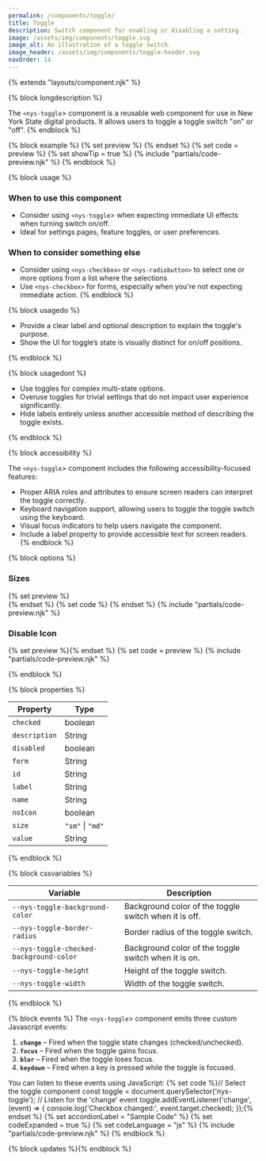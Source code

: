 ```yaml
---
permalink: /components/toggle/
title: Toggle
description: Switch component for enabling or disabling a setting.
image: /assets/img/components/toggle.svg
image_alt: An illustration of a toggle switch.
image_header: /assets/img/components/toggle-header.svg
navOrder: 14
---
```


{% extends "layouts/component.njk" %}

{% block longdescription %}

  The `<nys-toggle`> component is a reusable web component for use in New York State digital products. It allows users to toggle a toggle switch "on" or "off".
{% endblock %}

{% block example %}
  {% set preview %}<nys-toggle 
  label="Dark Mode"
  description="Enable dark mode for a more comfortable viewing experience."
  name="toggle-switch"
  value="access">
</nys-toggle>{% endset %}
  {% set code = preview %}
  {% set showTip = true %}
  {% include "partials/code-preview.njk" %}
{% endblock %}


{% block usage %}

### When to use this component
  - Consider using `<nys-toggle`> when expecting immediate UI effects when turning switch on/off.
  - Ideal for settings pages, feature toggles, or user preferences.
### When to consider something else
  - Consider using `<nys-checkbox>` or `<nys-radiobutton>` to select one or more options from a list where the selections
  - Use `<nys-checkbox>` for forms, especially when you're not expecting immediate action.
{% endblock %}

{% block usagedo %}

  - Provide a clear label and optional description to explain the toggle's purpose.
  - Show the UI for toggle’s state is visually distinct for on/off positions.

{% endblock %}

{% block usagedont %}

  - Use toggles for complex multi-state options.
  - Overuse toggles for trivial settings that do not impact user experience significantly.
  - Hide labels entirely unless another accessible method of describing the toggle exists.

{% endblock %}

{% block accessibility %}

The `<nys-toggle`> component includes the following accessibility-focused features:

  - Proper ARIA roles and attributes to ensure screen readers can interpret the toggle correctly.
  - Keyboard navigation support, allowing users to toggle the toggle switch using the keyboard.
  - Visual focus indicators to help users navigate the component.
  - Include a label property to provide accessible text for screen readers.
{% endblock %}

{% block options %}

### Sizes
  {% set preview %}<nys-toggle size="sm" label='Small (size="sm")' name="toggle-switch" value="access"></nys-toggle><br>
<nys-toggle size="md" label='Medium (size="md")' name="toggle-switch" value="access"></nys-toggle>{% endset %}
  {% set code %}
  <nys-toggle size="sm" label='Small (size="sm")' name="toggle-switch" value="access"></nys-toggle>
<nys-toggle size="md" label='Medium (size="md")' name="toggle-switch" value="access"></nys-toggle>{% endset %}
  {% include "partials/code-preview.njk" %}

### Disable Icon
  {% set preview %}<nys-toggle noIcon label="No Icon on the toggle" name="toggle-switch" value="access"></nys-toggle>{% endset %}
  {% set code = preview %}
  {% include "partials/code-preview.njk" %}

{% endblock %}

{% block properties %}

| Property      | Type             |
|---------------|------------------|
| `checked`     | boolean          |
| `description` | String           |
| `disabled`    | boolean          |
| `form`        | String           |
| `id`          | String           |
| `label`       | String           |
| `name`        | String           |
| `noIcon`      | boolean          |
| `size`        | `"sm"` \| `"md"` |
| `value`       | String           |


{% endblock %}

{% block cssvariables %}

| Variable                                | Description                                           |
|-----------------------------------------|-------------------------------------------------------|
| `--nys-toggle-background-color`         | Background color of the toggle switch when it is off. |
| `--nys-toggle-border-radius`            | Border radius of the toggle switch.                   |
| `--nys-toggle-checked-background-color` | Background color of the toggle switch when it is on.  |
| `--nys-toggle-height`                   | Height of the toggle switch.                          |
| `--nys-toggle-width`                    | Width of the toggle switch.                           |

{% endblock %}

{% block events %}
The `<nys-toggle`> component emits three custom Javascript events:
1.  **`change`** – Fired when the toggle state changes (checked/unchecked).
2.  **`focus`** – Fired when the toggle gains focus.
3.  **`blur`** – Fired when the toggle loses focus.
4.  **`keydown`** – Fired when a key is pressed while the toggle is focused.

You can listen to these events using JavaScript:
{% set code %}// Select the toggle component
  const toggle = document.querySelector('nys-toggle');
// Listen for the 'change' event
toggle.addEventListener('change', (event) => {
  console.log('Checkbox changed:', event.target.checked);
});{% endset %}
{% set accordionLabel = "Sample Code" %}
{% set codeExpanded = true %}
{% set codeLanguage = "js" %}
{% include "partials/code-preview.njk" %}
{% endblock %}

{% block updates %}{% endblock %}
